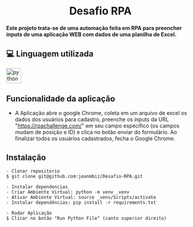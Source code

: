 <h1 align="center">Desafio RPA</h1>

<h4>Este projeto trata-se de uma automação feita em RPA para preencher inputs de uma aplicação WEB com dados de uma planilha de Excel.</h4>

</details>

## 💻 Linguagem utilizada

<p align="left"> 
<a href="https://docs.python.org/3/" target="_blank"> <img src="https://upload.wikimedia.org/wikipedia/commons/thumb/c/c3/Python-logo-notext.svg/1200px-Python-logo-notext.svg.png" alt="python" width="40" height="40"/> </a>

## Funcionalidade da aplicação

- A Aplicação abre o google Chrome, coleta em um arquivo de excel os dados dos usuários para cadastro, preenche os inputs da URL "https://rpachallenge.com/" em seu campo específico (os campos mudam de posição e ID) e clica no botão enviar do formulário. Ao finalizar todos os usuários cadastrados, fecha o Google Chrome.

## Instalação

    - Clonar repositorio
    $ git clone git@github.com:jeanmbiz/Desafio-RPA.git

    - Instalar dependencias
    - Criar Ambiente Virtual: python -m venv _venv
    - Ativar Ambiente Virtual: source _venv/Scripts/activate
    - Instalar dependências: pip install -r requirements.txt

    - Rodar Aplicação
    $ Clicar no botão "Run Python File" (canto superior direito)



  </details>
